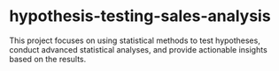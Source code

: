 # hypothesis-testing-sales-analysis
This project focuses on using statistical methods to test hypotheses, conduct advanced statistical analyses, and provide actionable insights based on the results.
